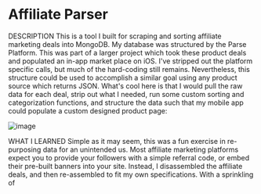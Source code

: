 # Affiliate Parser

DESCRIPTION
This is a tool I built for scraping and sorting affiliate marketing deals into MongoDB. My database was structured by the Parse Platform. This was part of a larger project which took these product deals and populated an in-app market place on iOS. I've stripped out the platform specific calls, but much of the hard-coding still remains. Nevertheless, this structure could be used to accomplish a similar goal using any product source which returns JSON.
What's cool here is that I would pull the raw data for each deal, strip out what I needed, run some custom sorting and categorization functions, and structure the data such that my mobile app could populate a custom designed product page:

![image](https://user-images.githubusercontent.com/24867725/122938949-0884b700-d328-11eb-8b85-05a7abf26fd2.png)

WHAT I LEARNED
Simple as it may seem, this was a fun exercise in re-purposing data for an unintended us. Most affiliate marketing platforms expect you to provide your followers with a simple referral code, or embed their pre-built banners into your site. Instead, I disassembled the affiliate deals, and then re-assembled to fit my own specifications. With a sprinkling of 
